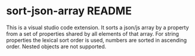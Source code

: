 # sort-json-array README

This is a visual studio code extension.
It sorts a json/js array by a property from a set of properties shared by all elements of that array. For string properties the lexical sort order is used, numbers are sorted in ascending order. Nested objects are not supported.
